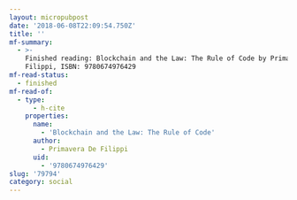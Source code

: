```yaml
---
layout: micropubpost
date: '2018-06-08T22:09:54.750Z'
title: ''
mf-summary:
  - >-
    Finished reading: Blockchain and the Law: The Rule of Code by Primavera De
    Filippi, ISBN: 9780674976429
mf-read-status:
  - finished
mf-read-of:
  - type:
      - h-cite
    properties:
      name:
        - 'Blockchain and the Law: The Rule of Code'
      author:
        - Primavera De Filippi
      uid:
        - '9780674976429'
slug: '79794'
category: social
---
```

